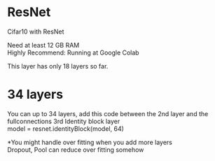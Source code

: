 # ResNet
Cifar10 with ResNet

Need at least 12 GB RAM <br>
Highly Recommend: Running at Google Colab <br>

This layer has only 18 layers so far.
<br> 

# 34 layers <br>
You can up to 34 layers, add this code between the 2nd layer and the fullconnections 
3rd Identity block layer <br>
model = resnet.identityBlock(model, 64)
<br>

*You might handle over fitting when you add more layers <br>
Dropout, Pool can reduce over fitting somehow
